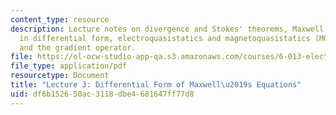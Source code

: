 ```yaml
---
content_type: resource
description: Lecture notes on divergence and Stokes' theorems, Maxwell's equations
  in differential form, electroquasistatics and magnetoquasistatics (MQS), and potential
  and the gradient operator.
file: https://ol-ocw-studio-app-qa.s3.amazonaws.com/courses/6-013-electromagnetics-and-applications-fall-2005/df6b152650ac3118dbe4681647ff77d8_lec3.pdf
file_type: application/pdf
resourcetype: Document
title: "Lecture 3: Differential Form of Maxwell\u2019s Equations"
uid: df6b1526-50ac-3118-dbe4-681647ff77d8
---
```

